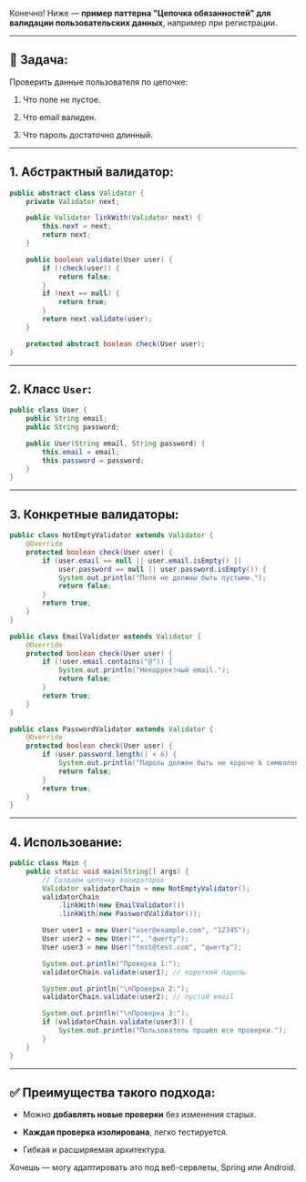 Конечно! Ниже — **пример паттерна "Цепочка обязанностей" для валидации пользовательских данных**, например при регистрации.

---

## 📌 Задача:

Проверить данные пользователя по цепочке:

1. Что поле не пустое.
    
2. Что email валиден.
    
3. Что пароль достаточно длинный.
    

---

## 1. Абстрактный валидатор:

```java
public abstract class Validator {
    private Validator next;

    public Validator linkWith(Validator next) {
        this.next = next;
        return next;
    }

    public boolean validate(User user) {
        if (!check(user)) {
            return false;
        }
        if (next == null) {
            return true;
        }
        return next.validate(user);
    }

    protected abstract boolean check(User user);
}
```

---

## 2. Класс `User`:

```java
public class User {
    public String email;
    public String password;

    public User(String email, String password) {
        this.email = email;
        this.password = password;
    }
}
```

---

## 3. Конкретные валидаторы:

```java
public class NotEmptyValidator extends Validator {
    @Override
    protected boolean check(User user) {
        if (user.email == null || user.email.isEmpty() ||
            user.password == null || user.password.isEmpty()) {
            System.out.println("Поля не должны быть пустыми.");
            return false;
        }
        return true;
    }
}

public class EmailValidator extends Validator {
    @Override
    protected boolean check(User user) {
        if (!user.email.contains("@")) {
            System.out.println("Некорректный email.");
            return false;
        }
        return true;
    }
}

public class PasswordValidator extends Validator {
    @Override
    protected boolean check(User user) {
        if (user.password.length() < 6) {
            System.out.println("Пароль должен быть не короче 6 символов.");
            return false;
        }
        return true;
    }
}
```

---

## 4. Использование:

```java
public class Main {
    public static void main(String[] args) {
        // Создаём цепочку валидаторов
        Validator validatorChain = new NotEmptyValidator();
        validatorChain
            .linkWith(new EmailValidator())
            .linkWith(new PasswordValidator());

        User user1 = new User("user@example.com", "12345");
        User user2 = new User("", "qwerty");
        User user3 = new User("test@test.com", "qwerty");

        System.out.println("Проверка 1:");
        validatorChain.validate(user1); // короткий пароль

        System.out.println("\nПроверка 2:");
        validatorChain.validate(user2); // пустой email

        System.out.println("\nПроверка 3:");
        if (validatorChain.validate(user3)) {
            System.out.println("Пользователь прошёл все проверки.");
        }
    }
}
```

---

## ✅ Преимущества такого подхода:

- Можно **добавлять новые проверки** без изменения старых.
    
- **Каждая проверка изолирована**, легко тестируется.
    
- Гибкая и расширяемая архитектура.
    

Хочешь — могу адаптировать это под веб-сервлеты, Spring или Android.